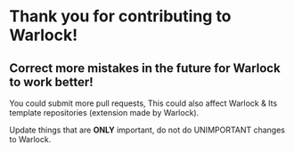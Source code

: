 # Thank you for contributing to Warlock!</b>

## Correct more mistakes in the future for Warlock to work better!

You could submit more pull requests, This could also affect Warlock & Its template repositories (extension made by Warlock).

Update things that are <b>ONLY</b> important, do not do UNIMPORTANT changes to Warlock.
